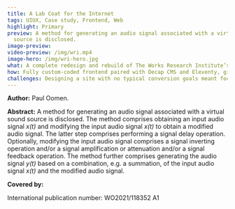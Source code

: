 ```yaml
---
title: A Lab Coat for the Internet
tags: UIUX, Case study, Frontend, Web
highlight: Primary
preview: A method for generating an audio signal associated with a virtual sound
  source is disclosed.
image-preview:
video-preview: /img/wri.mp4
image-hero: /img/wri-hero.jpg
what: A complete redesign and rebuild of The Works Research Institute’s website — transforming a static one-pager into a modern, flexible platform for publishing scientific work.
how: Fully custom-coded frontend paired with Decap CMS and Eleventy, giving the client full control over content without sacrificing design integrity or performance.
challenges: Designing a site with no typical conversion goals meant focusing entirely on structure, clarity, and usability—while ensuring seamless content management and flexibility.
---
```

**Author:** Paul Oomen.

**Abstract:** A method for generating an audio signal associated with a virtual sound source is disclosed. The method comprises obtaining an input audio signal *x(t)* and modifying the input audio signal *x(t)* to obtain a modified audio signal. The latter step comprises performing a signal delay operation. Optionally, modifying the input audio signal comprises a signal inverting operation and/or a signal amplification or attenuation and/or a signal feedback operation. The method further comprises generating the audio signal *y(t)* based on a combination, e.g. a summation, of the input audio signal *x(t)* and the modified audio signal.

**Covered by:**

International publication number: WO2021/118352 A1
